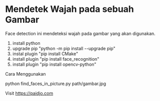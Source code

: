 <h1>Mendetek Wajah pada sebuah Gambar</h1>

Face detection ini mendeteksi wajah pada gambar yang akan digunakan.

1. install python
2. upgrade pip "python -m pip install --upgrade pip"
3. instal plugin "pip install CMake"
4. install plugin "pip install face_recognition"
5. install plugin "pip install opencv-python"


Cara Menggunakan

python find_faces_in_picture.py path/gambar.jpg

Visit https://paidjo.com
